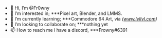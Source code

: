 - 👋 Hi, I’m @Fr0wny 
- 👀 I’m interested in; ***Pixel art, Blender, and LMMS.
- 🌱 I’m currently learning; ***Commodore 64 Art, via _(www.lvllvl.com)_
- 💞️ I’m looking to collaborate on; ***nothing yet
- 📫 How to reach me i have a discord, ***Frowny#6391

<!---
Fr0wny/Fr0wny is a ✨ special ✨ repository because its `README.md` (this file) appears on your GitHub profile.
You can click the Preview link to take a look at your changes.
--->
